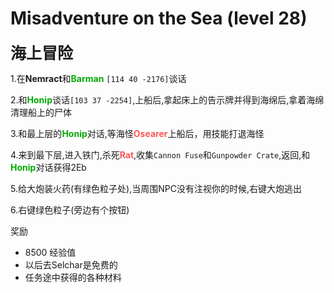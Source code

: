 # Misadventure on the Sea (level 28)
<span style="font-size: 25px;">**海上冒险**</span>


1.在**Nemract**和<font color=00AA00>**Barman**</font> `[114 40 -2176]`谈话

2.和<font color=00AA00>**Honip**</font>谈话`[103 37 -2254]`,上船后,拿起床上的告示牌并得到海绵后,拿着海绵清理船上的尸体

3.和最上层的<font color=00AA00>**Honip**</font>对话,等海怪<font color=FF5555>**Osearer**</font>上船后，用技能打退海怪

4.来到最下层,进入铁门,杀死<font color=FF5555>**Rat**</font>,收集`Cannon Fuse`和`Gunpowder Crate`,返回,和<font color=00AA00>**Honip**</font>对话获得2Eb

5.给大炮装火药(有绿色粒子处),当周围NPC没有注视你的时候,右键大炮逃出

6.右键绿色粒子(旁边有个按钮)

奖励

+ 8500 经验值
+ 以后去Selchar是免费的
+ 任务途中获得的各种材料
